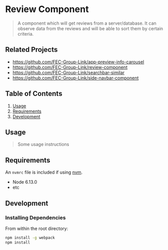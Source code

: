 # Review Component

> A component which will get reviews from a server/database. It can observe data from the reviews and will be able to sort them by certain criteria.

## Related Projects

  - https://github.com/FEC-Group-Link/app-preview-info-carousel
  - https://github.com/FEC-Group-Link/review-component
  - https://github.com/FEC-Group-Link/searchbar-similar
  - https://github.com/FEC-Group-Link/side-navbar-component

## Table of Contents

1. [Usage](#Usage)
1. [Requirements](#requirements)
1. [Development](#development)

## Usage

> Some usage instructions

## Requirements

An `nvmrc` file is included if using [nvm](https://github.com/creationix/nvm).

- Node 6.13.0
- etc

## Development

### Installing Dependencies

From within the root directory:

```sh
npm install -g webpack
npm install
```

